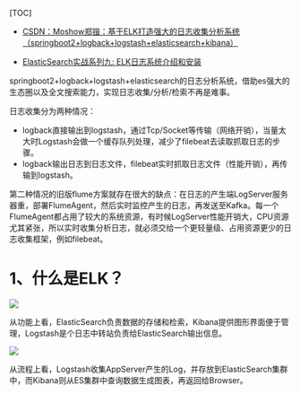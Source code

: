 [TOC]

- [CSDN：Moshow郑锴：基于ELK打造强大的日志收集分析系统（springboot2+logback+logstash+elasticsearch+kibana）](https://blog.csdn.net/moshowgame/article/details/98851656)

- [ElasticSearch实战系列九: ELK日志系统介绍和安装](https://www.cnblogs.com/xuwujing/p/13870806.html)





springboot2+logback+logstash+elasticsearch的日志分析系统，借助es强大的生态圈以及全文搜索能力，实现日志收集/分析/检索不再是难事。

日志收集分为两种情况：

- logback直接输出到logstash，通过Tcp/Socket等传输（网络开销），当量太大时Logstash会做一个缓存队列处理，减少了filebeat去读取抓取日志的步骤。
- logback输出日志到日志文件，filebeat实时抓取日志文件（性能开销），再传输到logstash。

第二种情况的旧版flume方案就存在很大的缺点：在日志的产生端LogServer服务器重，部署FlumeAgent，然后实时监控产生的日志，再发送至Kafka。每一个FlumeAgent都占用了较大的系统资源，有时候LogServer性能开销大，CPU资源尤其紧张，所以实时收集分析日志，就必须交给一个更轻量级、占用资源更少的日志收集框架，例如filebeat。

# 1、什么是ELK？
![](https://img-blog.csdnimg.cn/20190812140738488.png)

从功能上看，ElasticSearch负责数据的存储和检索，Kibana提供图形界面便于管理，Logstash是个日志中转站负责给ElasticSearch输出信息。

![](https://img-blog.csdnimg.cn/2019081019103940.jpg?x-oss-process=image/watermark,type_ZmFuZ3poZW5naGVpdGk,shadow_10,text_aHR0cHM6Ly96aGVuZ2thaS5ibG9nLmNzZG4ubmV0,size_16,color_FFFFFF,t_70)

从流程上看，Logstash收集AppServer产生的Log，并存放到ElasticSearch集群中，而Kibana则从ES集群中查询数据生成图表，再返回给Browser。



